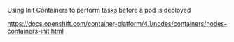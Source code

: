 Using Init Containers to perform tasks before a pod is deployed

https://docs.openshift.com/container-platform/4.1/nodes/containers/nodes-containers-init.html
